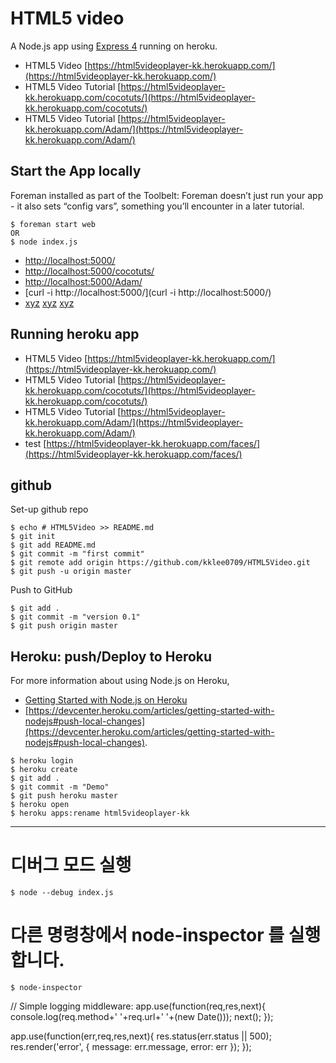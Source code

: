# HTML5 video

A Node.js app using [Express 4](http://expressjs.com/) running on heroku.

- HTML5 Video  [https://html5videoplayer-kk.herokuapp.com/](https://html5videoplayer-kk.herokuapp.com/)
- HTML5 Video Tutorial [https://html5videoplayer-kk.herokuapp.com/cocotuts/](https://html5videoplayer-kk.herokuapp.com/cocotuts/)
- HTML5 Video Tutorial [https://html5videoplayer-kk.herokuapp.com/Adam/](https://html5videoplayer-kk.herokuapp.com/Adam/)

## Start the App locally
Foreman installed as part of the Toolbelt: Foreman doesn’t just run your app - it also sets “config vars”, something you’ll encounter in a later tutorial.
```
$ foreman start web
OR
$ node index.js
```

- [http://localhost:5000/](http://localhost:5000/)
- [http://localhost:5000/cocotuts/](http://localhost:5000/cocotuts/)
- [http://localhost:5000/Adam/](http://localhost:5000/Adam/)
- [curl -i http://localhost:5000/](curl -i http://localhost:5000/)
- [xyz](xyz)
[xyz](xyz)
[xyz](xyz)

## Running heroku app

- HTML5 Video  [https://html5videoplayer-kk.herokuapp.com/](https://html5videoplayer-kk.herokuapp.com/)
- HTML5 Video Tutorial [https://html5videoplayer-kk.herokuapp.com/cocotuts/](https://html5videoplayer-kk.herokuapp.com/cocotuts/)
- HTML5 Video Tutorial [https://html5videoplayer-kk.herokuapp.com/Adam/](https://html5videoplayer-kk.herokuapp.com/Adam/)
- test [https://html5videoplayer-kk.herokuapp.com/faces/](https://html5videoplayer-kk.herokuapp.com/faces/)


## github
Set-up github repo
```
$ echo # HTML5Video >> README.md
$ git init
$ git add README.md
$ git commit -m "first commit"
$ git remote add origin https://github.com/kklee0709/HTML5Video.git
$ git push -u origin master
```
Push to GitHub
```
$ git add .
$ git commit -m "version 0.1"
$ git push origin master
```

## Heroku: push/Deploy to Heroku
For more information about using Node.js on Heroku,
- [Getting Started with Node.js on Heroku](https://devcenter.heroku.com/articles/getting-started-with-nodejs)
- [https://devcenter.heroku.com/articles/getting-started-with-nodejs#push-local-changes](https://devcenter.heroku.com/articles/getting-started-with-nodejs#push-local-changes).

```
$ heroku login
$ heroku create
$ git add .
$ git commit -m "Demo"
$ git push heroku master
$ heroku open
$ heroku apps:rename html5videoplayer-kk
```


----------------------------

# 디버그 모드 실행
```
$ node --debug index.js
```
# 다른 명령창에서 node-inspector 를 실행합니다.
```
$ node-inspector
```


//
Simple logging middleware:
app.use(function(req,res,next){
  console.log(req.method+' '+req.url+' '+(new Date()));
  next();
});

app.use(function(err,req,res,next){
  res.status(err.status || 500);
  res.render('error', {
    message: err.message,
    error: err
  });
});
